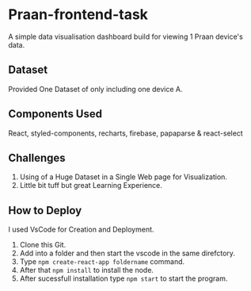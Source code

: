 # Praan-frontend-task
A simple data visualisation dashboard build for viewing 1 Praan device's data.

## Dataset
Provided One Dataset of only including one device A.

## Components Used
React, styled-components, recharts, firebase, papaparse & react-select

## Challenges
1. Using of a Huge Dataset in a Single Web page for Visualization.
2. Little bit tuff but great Learning Experience.

## How to Deploy
I used VsCode for Creation and Deployment.
1. Clone this Git.
2. Add into a folder and then start the vscode in the same direfctory.
3. Type `npm create-react-app foldername` command.
4. After that `npm install` to install the node.
5. After sucessfull installation type `npm start` to start the program.

